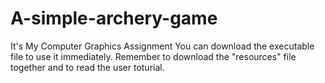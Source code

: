 # A-simple-archery-game
It's  My Computer Graphics Assignment
You can download the executable file to use it immediately.
Remember to download the "resources" file together and to read the user toturial.
